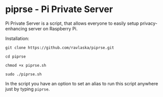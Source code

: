 # piprse - Pi Private Server
Pi Private Server is a script, that allows everyone to easily setup privacy-enhancing server on Raspberry Pi.

Installation:

`git clone https://github.com/ravlaska/piprse.git`

`cd piprse`

`chmod +x piprse.sh`

`sudo ./piprse.sh`

In the script you have an option to set an alias to run this script anywhere just by typing `piprse`.
